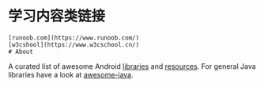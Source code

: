 # 学习内容类链接
    [runoob.com](https://www.runoob.com/)
    [w3cshool](https://www.w3cschool.cn/)
    # About
A curated list of awesome Android [libraries](#libraries) and [resources](#resources). For general Java libraries have a look at [awesome-java](https://github.com/akullpp/awesome-java).